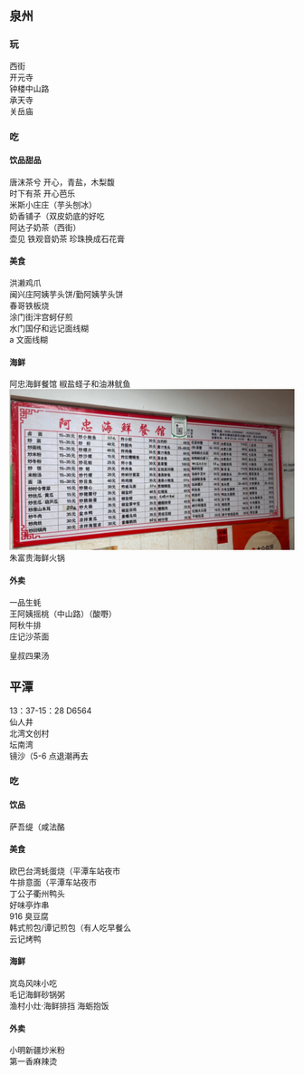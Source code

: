 ## 泉州

### 玩

西街  
开元寺  
钟楼中山路  
承天寺  
关岳庙

### 吃

#### 饮品甜品

唐沫茶兮 开心，青盐，木梨馥  
时下有茶 开心芭乐  
米斯小庄庄（芋头刨冰）  
奶香铺子（双皮奶底的好吃  
阿达子奶茶（西街）  
壶见 铁观音奶茶 珍珠换成石花膏

#### 美食

洪濑鸡爪  
闽兴庄阿姨芋头饼/勤阿姨芋头饼  
春哥铁板烧  
涂门街泮宫蚵仔煎  
水门国仔和远记面线糊  
a 文面线糊

#### 海鲜

阿忠海鲜餐馆 椒盐蛏子和油淋鱿鱼  
![alt text](image.png)
朱富贵海鲜火锅

#### 外卖

一品生蚝  
王阿姨摇桃（中山路）（酸嘢）  
阿秋牛排  
庄记沙茶面

皇叔四果汤

## 平潭

13：37-15：28 D6564  
仙人井  
北湾文创村  
坛南湾  
镜沙（5-6 点退潮再去

### 吃

#### 饮品

萨吾缇（咸法酪

#### 美食

欧巴台湾蚝蛋烧（平潭车站夜市  
牛排意面（平潭车站夜市  
丁公子衢州鸭头  
好味亭炸串  
916 臭豆腐  
韩式煎包/谭记煎包（有人吃早餐么  
云记烤鸭

#### 海鲜

岚岛风味小吃  
毛记海鲜砂锅粥  
渔村小灶·海鲜排挡 海蛎抱饭

#### 外卖

小明新疆炒米粉  
第一香麻辣烫
